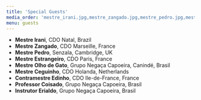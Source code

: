 ```yaml
---
title: 'Special Guests'
media_order: 'mestre_irani.jpg,mestre_zangado.jpg,mestre_pedro.jpg,mestre_estrangeiro.jpg,mestre_olho_de_gato.jpg,mestre_ceguinho.jpg,contramestre_edinho.png,mestre_chitaozinho.jpg'
menu: guests
---
```


* **Mestre Irani**, CDO Natal, Brazil
* **Mestre Zangado**, CDO Marseille, France
* **Mestre Pedro**, Senzala, Cambridge, UK
* **Mestre Estrangeiro**, CDO Paris, France
* **Mestre Olho de Gato**, Grupo Negaça Capoeira, Canindé, Brasil
* **Mestre Ceguinho**, CDO Holanda, Netherlands
* **Contramestre Edinho**, CDO Ile-de-France, France
* **Professor Coisado**, Grupo Negaça Capoeira, Brasil
* **Instrutor Erialdo**, Grupo Negaça Capoeira, Brasil
